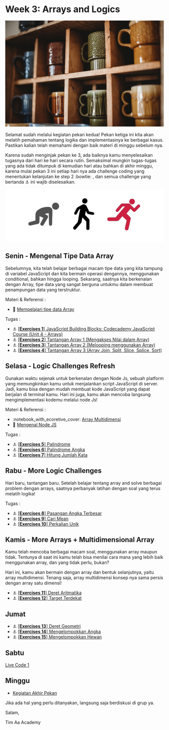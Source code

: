 # Week 3: Arrays and Logics

![Header](./week-3/assets/header-w3.jpg)

Selamat sudah melalui kegiatan pekan kedua! Pekan ketiga ini kita akan melatih pemahaman tentang logika dan implementasinya ke berbagai kasus. Pastikan kalian telah memahami dengan baik materi di minggu sebelum nya.

Karena sudah menginjak pekan ke 3, ada baiknya kamu menyelesaikan tugasnya dari hari ke hari secara rutin. Semaksimal mungkin tugas-tugas yang ada tidak ditumpuk di kemudian hari atau bahkan di akhir minggu, karena mulai pekan 3 ini setiap hari nya ada challenge coding yang menentukan kelanjutan ke step 2 :bowtie: , dan semua challenge yang bertanda :anchor: ini wajib diselesaikan.

![Let's start!](./week-3/assets/start.png)

## Senin - Mengenal Tipe Data Array

Sebelumnya, kita telah belajar berbagai macam tipe data yang kita tampung di variabel JavaScript dan kita bermain operasi dengannya, menggunakan conditional, bahkan hingga looping. Sekarang, saatnya kita berkenalan dengan Array, tipe data yang sangat berguna untukmu dalam membuat penampungan data yang terstruktur.

Materi & Referensi :

- :notebook_with_decorative_cover: [Mempelajari tipe data Array](./week-3/learn/js-array.md)

Tugas :

- :anchor:
[[**Exercises 1**] JavaScript Building Blocks: Codecademy JavaScript Course (Unit 4 - Arrays)](https://www.codecademy.com/learn/learn-javascript)
- :anchor:
[[**Exercises 2**] Tantangan Array 1 (Mengakses Nilai dalam Array)](./week-3/challenge/anchor-akses-array.md)
- :anchor:
[[**Exercises 3**] Tantangan Array 2 (Melooping menggunakan Array)](./week-3/challenge/anchor-loop-array.md)
- :anchor:
[[**Exercises 4**] Tantangan Array 3 (Array Join, Split, Slice, Splice, Sort)](./week-3/challenge/anchor-mixed-array.md)

## Selasa - Logic Challenges Refresh

Gunakan waktu sejenak untuk berkenalan dengan Node Js,
sebuah platform yang memungkinkan kamu untuk menjalankan script JavaScript di server. Jadi, kamu bisa dengan mudah membuat kode JavaScript yang dapat berjalan di terminal kamu. Hari ini juga, kamu akan mencoba langsung mengimplementasi kodemu melalui node Js!

Materi & Referensi :
- :notebook_with_ecoretive_cover: [Array Multidimensi](./week-3/learn/array-multidimensi.md)
- :notebook_with_decorative_cover:
[Mengenal Node JS](./week-3/learn/js-node.md)

Tugas :
- :anchor:
[[**Exercises 5**] Palindrome](./week-3/challenge/challenge-palindrome.md)
- :anchor:
[[**Exercises 6**] Palindrome Angka](./week-3/challenge/challenge-palindrome-angka.md)
- :anchor:
[[**Exercises 7**] Hitung Jumlah Kata](./week-3/challenge/challenge-hitung-jumlah-kata.md)

## Rabu - More Logic Challenges

Hari baru, tantangan baru. Setelah belajar tentang array and solve berbagai problem dengan arrays, saatnya perbanyak latihan dengan soal yang terus melatih logika!

Tugas :
- :anchor:
[[**Exercises 8**] Pasangan Angka Terbesar](./week-3/challenge/challenge-pasangan-terbesar.md)
- :anchor:
[[**Exercises 9**] Cari Mean](./week-3/challenge/challenge-cari-mean.md)
- :anchor:
[[**Exercises 10**] Perkalian Unik](./week-3/challenge/challenge-perkalian-unik.md)


## Kamis - More Arrays + Multidimensional Array

Kamu telah mencoba berbagai macam soal, menggunakan array maupun tidak. Tentunya di saat ini kamu telah bisa menilai cara mana yang lebih baik menggunakan array, dan yang tidak perlu, bukan?

Hari ini, kamu akan bermain dengan array dan bentuk selanjutnya, yaitu array multidimensi. Tenang saja, array multidimensi konsep nya sama persis dengan array satu dimensi!

- :anchor:
[[**Exercises 11**] Deret Aritmatika](./week-3/challenge/challenge-deret-aritmatika.md)
- :anchor:
[[**Exercises 12**] Target Terdekat](./week-3/challenge/challenge-target-terdekat.md)

## Jumat 

- :anchor:
[[**Exercises 13**] Deret Geometri](./week-3/challenge/challenge-deret-geometri.md)
- :anchor:
[[**Exercises 14**] Mengelompokkan Angka](./week-3/challenge/challenge-kelompok-angka.md)
- :anchor:
[[**Exercises 15**] Mengelompokkan Hewan](./week-3/challenge/challenge-kelompok-hewan.md)

## Sabtu 
[Live Code 1](./ujian/live-code-2.md)

## Minggu

- [Kegiatan Akhir Pekan](./week-3/learn/kegiatan-akhir-pekan-3.md)

Jika ada hal yang perlu ditanyakan, langsung saja berdiskusi di grup ya.

Salam,

Tim Aa Academy
